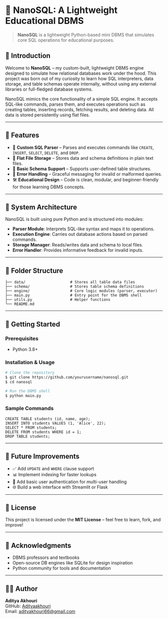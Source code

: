# 🧪 NanoSQL: A Lightweight Educational DBMS

> **NanoSQL** is a lightweight Python-based mini DBMS that simulates core SQL operations for educational purposes.

## 📌 Introduction
Welcome to **NanoSQL** – my custom-built, lightweight DBMS engine designed to simulate how relational databases work under the hood. This project was born out of my curiosity to learn how SQL interpreters, data storage, and table schemas operate internally, without using any external libraries or full-fledged database systems.

NanoSQL mimics the core functionality of a simple SQL engine. It accepts SQL-like commands, parses them, and executes operations such as creating tables, inserting records, fetching results, and deleting data. All data is stored persistently using flat files.

---

## 🎯 Features
- 🔎 **Custom SQL Parser** – Parses and executes commands like `CREATE`, `INSERT`, `SELECT`, `DELETE`, and `DROP`.
- 💾 **Flat File Storage** – Stores data and schema definitions in plain text files.
- 🧱 **Basic Schema Support** – Supports user-defined table structures.
- 🧪 **Error Handling** – Graceful messaging for invalid or malformed queries.
- 🛠️ **Educational Design** – Code is clean, modular, and beginner-friendly for those learning DBMS concepts.

---

## 🧠 System Architecture
NanoSQL is built using pure Python and is structured into modules:
- **Parser Module**: Interprets SQL-like syntax and maps it to operations.
- **Execution Engine**: Carries out database actions based on parsed commands.
- **Storage Manager**: Reads/writes data and schema to local files.
- **Error Handler**: Provides informative feedback for invalid inputs.

---

## 📁 Folder Structure
```
├── data/                    # Stores all table data files
├── schema/                  # Stores table schema definitions
├── engine/                  # Core logic modules (parser, executor)
├── main.py                  # Entry point for the DBMS shell
├── utils.py                 # Helper functions
└── README.md
```

---

## 🚀 Getting Started
### Prerequisites
- Python 3.8+

### Installation & Usage
```bash
# Clone the repository
$ git clone https://github.com/yourusername/nanosql.git
$ cd nanosql

# Run the DBMS shell
$ python main.py
```

### Sample Commands
```
CREATE TABLE students (id, name, age);
INSERT INTO students VALUES (1, 'Alice', 22);
SELECT * FROM students;
DELETE FROM students WHERE id = 1;
DROP TABLE students;
```

---

## 🔮 Future Improvements
- ✅ Add `UPDATE` and `WHERE` clause support
- 📊 Implement indexing for faster lookups
- 🔐 Add basic user authentication for multi-user handling
- 🌐 Build a web interface with Streamlit or Flask

---

## 📜 License
This project is licensed under the **MIT License** – feel free to learn, fork, and improve!

---

## 🙌 Acknowledgments
- DBMS professors and textbooks
- Open-source DB engines like SQLite for design inspiration
- Python community for tools and documentation

---

## 👩‍💻 Author
**Aditya Akhouri**  
GitHub: [Adityaakhouri](https://github.com/Adityaakhouri)  
Email: [adityakhouri66@gmail.com](mailto:adityakhouri66@gmail.com@gmail.com)

